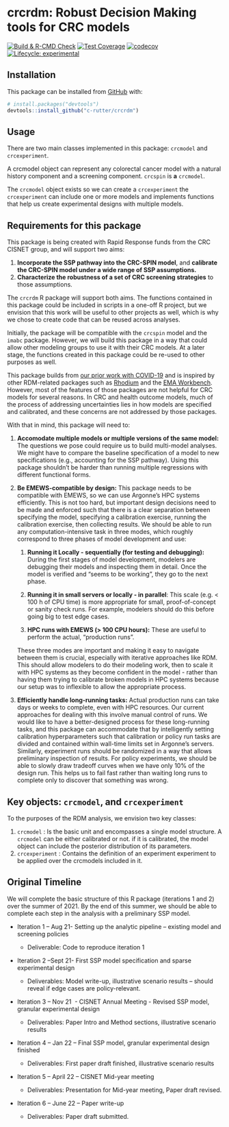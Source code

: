 
<!-- README.md is generated from README.Rmd. Please edit that file -->

# crcrdm: Robust Decision Making tools for CRC models

<!-- badges: start -->

[![Build & R-CMD
Check](https://github.com/c-rutter/crcrdm/workflows/R-CMD-check/badge.svg)](https://github.com/c-rutter/crcrdm/actions)
[![Test
Coverage](https://github.com/c-rutter/crcrdm/workflows/test-coverage/badge.svg)](https://github.com/c-rutter/crcrdm/actions)
[![codecov](https://codecov.io/gh/c-rutter/crcrdm/branch/master/graph/badge.svg?token=G4E73T9WOO)](https://codecov.io/gh/c-rutter/crcrdm)
[![Lifecycle:
experimental](https://img.shields.io/badge/lifecycle-experimental-blue.svg)](https://www.tidyverse.org/lifecycle/#experimental)
<!-- badges: end -->

## Installation

This package can be installed from [GitHub](https://github.com/) with:

``` r
# install.packages("devtools")
devtools::install_github("c-rutter/crcrdm")
```

## Usage

There are two main classes implemented in this package: `crcmodel` and
`crcexperiment`.

A crcmodel object can represent any colorectal cancer model with a
natural history component and a screening component. `crcspin` is **a**
`crcmodel`.

The `crcmodel` object exists so we can create a `crcexperiment` the
`crcexperiment` can include one or more models and implements functions
that help us create experimental designs with multiple models.

## Requirements for this package

This package is being created with Rapid Response funds from the CRC
CISNET group, and will support two aims:

1.  **Incorporate the SSP pathway into the CRC-SPIN model**, and
    **calibrate the CRC-SPIN model under a wide range of SSP
    assumptions.**
2.  **Characterize the robustness of a set of CRC screening strategies**
    to those assumptions.

The `crcrdm` R package will support both aims. The functions contained
in this package could be included in scripts in a one-off R project, but
we envision that this work will be useful to other projects as well,
which is why we chose to create code that can be reused across analyses.

Initially, the package will be compatible with the `crcspin` model and
the `imabc` package. However, we will build this package in a way that
could allow other modeling groups to use it with their CRC models. At a
later stage, the functions created in this package could be re-used to
other purposes as well.

This package builds from [our prior work with
COVID-19](https://github.com/RANDCorporation/covid-19-reopening-california)
and is inspired by other RDM-related packages such as
[Rhodium](https://github.com/Project-Platypus/Rhodium) and the [EMA
Workbench](https://emaworkbench.readthedocs.io/en/latest/overview.html).
However, most of the features of those packages are not helpful for CRC
models for several reasons. In CRC and health outcome models, much of
the process of addressing uncertainties lies in how models are specified
and calibrated, and these concerns are not addressed by those packages.

With that in mind, this package will need to:

1.  **Accomodate multiple models or multiple versions of the same
    model:** The questions we pose could require us to build multi-model
    analyses. We might have to compare the baseline specification of a
    model to new specifications (e.g., accounting for the SSP pathway).
    Using this package shouldn’t be harder than running multiple
    regressions with different functional forms.

2.  **Be EMEWS-compatible by design:** This package needs to be
    compatible with EMEWS, so we can use Argonne’s HPC systems
    efficiently. This is not too hard, but important design decisions
    need to be made and enforced such that there is a clear separation
    between specifying the model, specifying a calibration exercise,
    running the calibration exercise, then collecting results. We should
    be able to run any computation-intensive task in three modes, which
    roughly correspond to three phases of model development and use:

    1.  **Running it Locally - sequentially (for testing and
        debugging):** During the first stages of model development,
        modelers are debugging their models and inspecting them in
        detail. Once the model is verified and “seems to be working”,
        they go to the next phase.

    2.  **Running it in small servers or locally - in parallel**: This
        scale (e.g. &lt; 100 h of CPU time) is more appropriate for
        small, proof-of-concept or sanity check runs. For example,
        modelers should do this before going big to test edge cases.

    3.  **HPC runs with EMEWS (&gt; 100 CPU hours):** These are useful
        to perform the actual, “production runs”.

    These three modes are important and making it easy to navigate
    between them is crucial, especially with iterative approaches like
    RDM. This should allow modelers to do their modeling work, then to
    scale it with HPC systems as they become confident in the model -
    rather than having them trying to calibrate broken models in HPC
    systems because our setup was to inflexible to allow the appropriate
    process.

3.  **Efficiently handle long-running tasks:** Actual production runs
    can take days or weeks to complete, even with HPC resources. Our
    current approaches for dealing with this involve manual control of
    runs. We would like to have a better-designed process for these
    long-running tasks, and this package can accommodate that by
    intelligently setting calibration hyperparameters such that
    calibration or policy run tasks are divided and contained within
    wall-time limits set in Argonne’s servers. Similarly, experiment
    runs should be randomized in a way that allows preliminary
    inspection of results. For policy experiments, we should be able to
    slowly draw tradeoff curves when we have only 10% of the design run.
    This helps us to fail fast rather than waiting long runs to complete
    only to discover that something was wrong.

## Key objects: `crcmodel`, and `crcexperiment`

To the purposes of the RDM analysis, we envision two key classes:

1.  `crcmodel` : Is the basic unit and encompasses a single model
    structure. A `crcmodel` can be either calibrated or not. if it is
    calibrated, the model object can include the posterior distribution
    of its parameters.
2.  `crcexperiment` : Contains the definition of an experiment
    experiment to be applied over the crcmodels included in it.

## Original Timeline

We will complete the basic structure of this R package (iterations 1 and
2) over the summer of 2021. By the end of this summer, we should be able
to complete each step in the analysis with a preliminary SSP model.

-   Iteration 1 – Aug 21- Setting up the analytic pipeline – existing
    model and screening policies

    -   Deliverable: Code to reproduce iteration 1

-   Iteration 2 –Sept 21- First SSP model specification and sparse
    experimental design

    -   Deliverables: Model write-up, illustrative scenario results –
        should reveal if edge cases are policy-relevant.

-   Iteration 3 – Nov 21  - CISNET Annual Meeting - Revised SSP model,
    granular experimental design

    -   Deliverables: Paper Intro and Method sections, illustrative
        scenario results

-   Iteration 4 – Jan 22 – Final SSP model, granular experimental design
    finished

    -   Deliverables: First paper draft finished, illustrative scenario
        results

-   Iteration 5 – April 22 – CISNET Mid-year meeting 

    -   Deliverables: Presentation for Mid-year meeting, Paper draft
        revised.

-   Iteration 6 – June 22 – Paper write-up

    -   Deliverables: Paper draft submitted.
